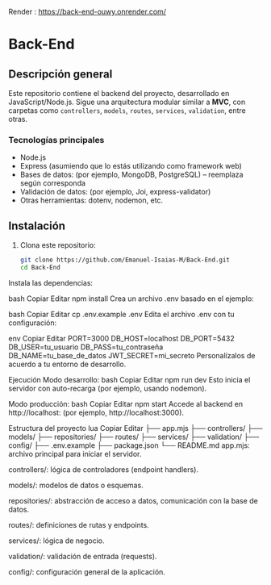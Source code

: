 Render : https://back-end-ouwy.onrender.com/

# Back-End

Descripción general
------------------

Este repositorio contiene el backend del proyecto, desarrollado en JavaScript/Node.js. Sigue una arquitectura modular similar a **MVC**, con carpetas como `controllers`, `models`, `routes`, `services`, `validation`, entre otras.

### Tecnologías principales

- Node.js
- Express (asumiendo que lo estás utilizando como framework web)
- Bases de datos: (por ejemplo, MongoDB, PostgreSQL) – reemplaza según corresponda
- Validación de datos: (por ejemplo, Joi, express-validator)
- Otras herramientas: dotenv, nodemon, etc.

Instalación
-----------

1. Clona este repositorio:

   ```bash
   git clone https://github.com/Emanuel-Isaias-M/Back-End.git
   cd Back-End
Instala las dependencias:

bash
Copiar
Editar
npm install
Crea un archivo .env basado en el ejemplo:

bash
Copiar
Editar
cp .env.example .env
Edita el archivo .env con tu configuración:

env
Copiar
Editar
PORT=3000
DB_HOST=localhost
DB_PORT=5432
DB_USER=tu_usuario
DB_PASS=tu_contraseña
DB_NAME=tu_base_de_datos
JWT_SECRET=mi_secreto
Personalízalos de acuerdo a tu entorno de desarrollo.

Ejecución
Modo desarrollo:
bash
Copiar
Editar
npm run dev
Esto inicia el servidor con auto-recarga (por ejemplo, usando nodemon).

Modo producción:
bash
Copiar
Editar
npm start
Accede al backend en http://localhost:<PORT> (por ejemplo, http://localhost:3000).

Estructura del proyecto
lua
Copiar
Editar
├── app.mjs
├── controllers/
├── models/
├── repositories/
├── routes/
├── services/
├── validation/
├── config/
├── .env.example
├── package.json
└── README.md
app.mjs: archivo principal para iniciar el servidor.

controllers/: lógica de controladores (endpoint handlers).

models/: modelos de datos o esquemas.

repositories/: abstracción de acceso a datos, comunicación con la base de datos.

routes/: definiciones de rutas y endpoints.

services/: lógica de negocio.

validation/: validación de entrada (requests).

config/: configuración general de la aplicación.

